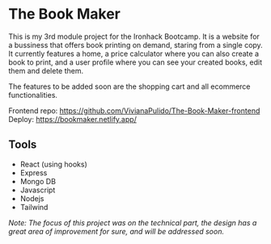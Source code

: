 # The Book Maker
This is my 3rd module project for the Ironhack Bootcamp. It is a website for a bussiness that offers book printing on demand, staring from a single copy.<br/> It currently features a home, a price calculator where you can also create a book to print, and a user profile where you can see your created books, edit them and delete them.

The features to be added soon are the shopping cart and all ecommerce functionalities.

Frontend repo: https://github.com/VivianaPulido/The-Book-Maker-frontend<br/>
Deploy: https://bookmaker.netlify.app/

## Tools
* React (using hooks)
* Express
* Mongo DB
* Javascript
* Nodejs
* Tailwind

*Note: The focus of this project was on the technical part, the design has a great area of improvement for sure, and will be addressed soon.*
